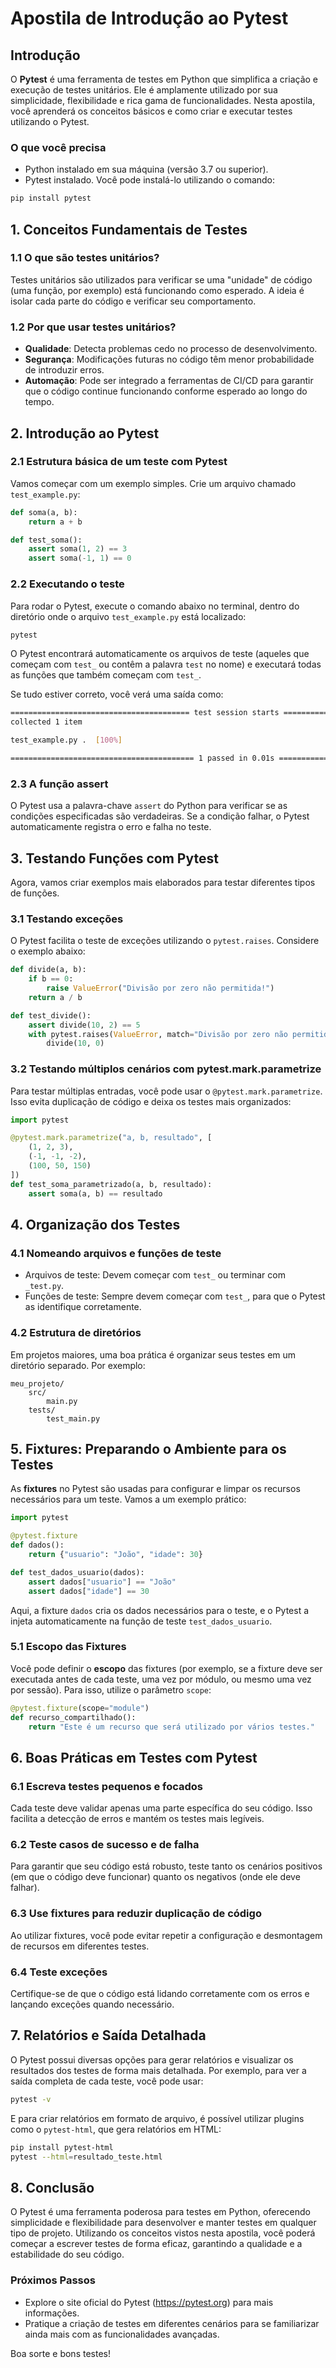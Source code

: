 # Apostila de Introdução ao Pytest

## Introdução

O **Pytest** é uma ferramenta de testes em Python que simplifica a criação e execução de testes unitários. Ele é amplamente utilizado por sua simplicidade, flexibilidade e rica gama de funcionalidades. Nesta apostila, você aprenderá os conceitos básicos e como criar e executar testes utilizando o Pytest.

### O que você precisa

- Python instalado em sua máquina (versão 3.7 ou superior).
- Pytest instalado. Você pode instalá-lo utilizando o comando:

```bash
pip install pytest
```

## 1. Conceitos Fundamentais de Testes

### 1.1 O que são testes unitários?
Testes unitários são utilizados para verificar se uma "unidade" de código (uma função, por exemplo) está funcionando como esperado. A ideia é isolar cada parte do código e verificar seu comportamento.

### 1.2 Por que usar testes unitários?
- **Qualidade**: Detecta problemas cedo no processo de desenvolvimento.
- **Segurança**: Modificações futuras no código têm menor probabilidade de introduzir erros.
- **Automação**: Pode ser integrado a ferramentas de CI/CD para garantir que o código continue funcionando conforme esperado ao longo do tempo.

## 2. Introdução ao Pytest

### 2.1 Estrutura básica de um teste com Pytest

Vamos começar com um exemplo simples. Crie um arquivo chamado `test_example.py`:

```python
def soma(a, b):
    return a + b

def test_soma():
    assert soma(1, 2) == 3
    assert soma(-1, 1) == 0
```

### 2.2 Executando o teste

Para rodar o Pytest, execute o comando abaixo no terminal, dentro do diretório onde o arquivo `test_example.py` está localizado:

```bash
pytest
```

O Pytest encontrará automaticamente os arquivos de teste (aqueles que começam com `test_` ou contêm a palavra `test` no nome) e executará todas as funções que também começam com `test_`.

Se tudo estiver correto, você verá uma saída como:

```bash
======================================== test session starts ========================================
collected 1 item

test_example.py .  [100%]

========================================= 1 passed in 0.01s =========================================
```

### 2.3 A função assert
O Pytest usa a palavra-chave `assert` do Python para verificar se as condições especificadas são verdadeiras. Se a condição falhar, o Pytest automaticamente registra o erro e falha no teste.

## 3. Testando Funções com Pytest

Agora, vamos criar exemplos mais elaborados para testar diferentes tipos de funções.

### 3.1 Testando exceções

O Pytest facilita o teste de exceções utilizando o `pytest.raises`. Considere o exemplo abaixo:

```python
def divide(a, b):
    if b == 0:
        raise ValueError("Divisão por zero não permitida!")
    return a / b

def test_divide():
    assert divide(10, 2) == 5
    with pytest.raises(ValueError, match="Divisão por zero não permitida!"):
        divide(10, 0)
```

### 3.2 Testando múltiplos cenários com pytest.mark.parametrize

Para testar múltiplas entradas, você pode usar o `@pytest.mark.parametrize`. Isso evita duplicação de código e deixa os testes mais organizados:

```python
import pytest

@pytest.mark.parametrize("a, b, resultado", [
    (1, 2, 3),
    (-1, -1, -2),
    (100, 50, 150)
])
def test_soma_parametrizado(a, b, resultado):
    assert soma(a, b) == resultado
```

## 4. Organização dos Testes

### 4.1 Nomeando arquivos e funções de teste
- Arquivos de teste: Devem começar com `test_` ou terminar com `_test.py`.
- Funções de teste: Sempre devem começar com `test_`, para que o Pytest as identifique corretamente.

### 4.2 Estrutura de diretórios

Em projetos maiores, uma boa prática é organizar seus testes em um diretório separado. Por exemplo:

```
meu_projeto/
    src/
        main.py
    tests/
        test_main.py
```

## 5. Fixtures: Preparando o Ambiente para os Testes

As **fixtures** no Pytest são usadas para configurar e limpar os recursos necessários para um teste. Vamos a um exemplo prático:

```python
import pytest

@pytest.fixture
def dados():
    return {"usuario": "João", "idade": 30}

def test_dados_usuario(dados):
    assert dados["usuario"] == "João"
    assert dados["idade"] == 30
```

Aqui, a fixture `dados` cria os dados necessários para o teste, e o Pytest a injeta automaticamente na função de teste `test_dados_usuario`.

### 5.1 Escopo das Fixtures

Você pode definir o **escopo** das fixtures (por exemplo, se a fixture deve ser executada antes de cada teste, uma vez por módulo, ou mesmo uma vez por sessão). Para isso, utilize o parâmetro `scope`:

```python
@pytest.fixture(scope="module")
def recurso_compartilhado():
    return "Este é um recurso que será utilizado por vários testes."
```

## 6. Boas Práticas em Testes com Pytest

### 6.1 Escreva testes pequenos e focados
Cada teste deve validar apenas uma parte específica do seu código. Isso facilita a detecção de erros e mantém os testes mais legíveis.

### 6.2 Teste casos de sucesso e de falha
Para garantir que seu código está robusto, teste tanto os cenários positivos (em que o código deve funcionar) quanto os negativos (onde ele deve falhar).

### 6.3 Use fixtures para reduzir duplicação de código
Ao utilizar fixtures, você pode evitar repetir a configuração e desmontagem de recursos em diferentes testes.

### 6.4 Teste exceções
Certifique-se de que o código está lidando corretamente com os erros e lançando exceções quando necessário.

## 7. Relatórios e Saída Detalhada

O Pytest possui diversas opções para gerar relatórios e visualizar os resultados dos testes de forma mais detalhada. Por exemplo, para ver a saída completa de cada teste, você pode usar:

```bash
pytest -v
```

E para criar relatórios em formato de arquivo, é possível utilizar plugins como o `pytest-html`, que gera relatórios em HTML:

```bash
pip install pytest-html
pytest --html=resultado_teste.html
```

## 8. Conclusão

O Pytest é uma ferramenta poderosa para testes em Python, oferecendo simplicidade e flexibilidade para desenvolver e manter testes em qualquer tipo de projeto. Utilizando os conceitos vistos nesta apostila, você poderá começar a escrever testes de forma eficaz, garantindo a qualidade e a estabilidade do seu código.

### Próximos Passos

- Explore o site oficial do Pytest (https://pytest.org) para mais informações.
- Pratique a criação de testes em diferentes cenários para se familiarizar ainda mais com as funcionalidades avançadas.

Boa sorte e bons testes!
